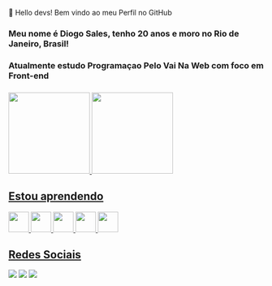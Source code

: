 👋 Hello devs!  Bem vindo ao meu Perfil no GitHub
                                      
### Meu nome é Diogo Sales, tenho 20 anos e moro no Rio de Janeiro, Brasil! 
                                  
### Atualmente estudo Programaçao Pelo Vai Na Web com foco em Front-end

###
###

<div>
<a href="https://github.com/Diog0bjj">
<img height="160em" src="https://github-readme-stats.vercel.app/api/top-langs/?username=Diog0bjj&layout=compact&langs_count=7&theme=dracula"/>
<img height="160em" src="https://github-readme-stats.vercel.app/api?username=Diog0bjj&show_icons=true&theme=dracula&include_all_commits=true&count_private=true"/>
</div>


## Estou aprendendo
<img src="https://cdn.jsdelivr.net/gh/devicons/devicon/icons/react/react-original-wordmark.svg" width="40" height="40" /> <img src="https://cdn.jsdelivr.net/gh/devicons/devicon/icons/javascript/javascript-original.svg"  width="40" height="40"/> <img src="https://cdn.jsdelivr.net/gh/devicons/devicon/icons/html5/html5-original.svg" width="40" height="40"/> <img src="https://cdn.jsdelivr.net/gh/devicons/devicon/icons/git/git-original.svg" width="40" height="40"/> <img src="https://cdn.jsdelivr.net/gh/devicons/devicon/icons/css3/css3-original.svg" width="40" height="40" />


## Redes Sociais

<div>
<a href="https://instagram.com/ggsantz" target="_blank"><img src="https://img.shields.io/badge/-Instagram-%23E4405F?style=for-the-badge&logo=instagram&logoColor=white" target="_blank"></a>
<a href = "mailto:dsales289@poli.ufrj.br"><img src="https://img.shields.io/badge/Gmail-D14836?style=for-the-badge&logo=gmail&logoColor=white" target="_blank"></a>
<a href="https://www.linkedin.com/in/diogo-sales-368b64224" target="_blank"><img src="https://img.shields.io/badge/-LinkedIn-%230077B5?style=for-the-badge&logo=linkedin&logoColor=white" target="_blank"></a>   
</div>
